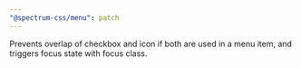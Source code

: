 ```yaml
---
"@spectrum-css/menu": patch
---
```


Prevents overlap of checkbox and icon if both are used in a menu item, and triggers focus state with focus class.
